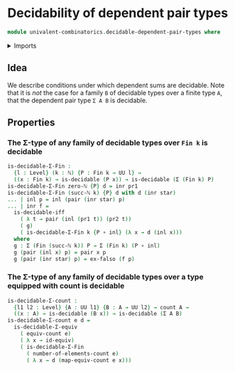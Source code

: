 # Decidability of dependent pair types

```agda
module univalent-combinatorics.decidable-dependent-pair-types where
```

<details><summary>Imports</summary>

```agda
open import elementary-number-theory.natural-numbers

open import foundation.coproduct-types
open import foundation.decidable-dependent-pair-types
open import foundation.decidable-types
open import foundation.dependent-pair-types
open import foundation.empty-types
open import foundation.equivalences
open import foundation.functions
open import foundation.unit-type
open import foundation.universe-levels

open import univalent-combinatorics.counting
open import univalent-combinatorics.standard-finite-types
```

</details>

## Idea

We describe conditions under which dependent sums are decidable. Note that it is _not_ the case for a family `B` of decidable types over a finite type `A`, that the dependent pair type `Σ A B` is decidable.

## Properties

### The Σ-type of any family of decidable types over `Fin k` is decidable

```agda
is-decidable-Σ-Fin :
  {l : Level} (k : ℕ) {P : Fin k → UU l} →
  ((x : Fin k) → is-decidable (P x)) → is-decidable (Σ (Fin k) P)
is-decidable-Σ-Fin zero-ℕ {P} d = inr pr1
is-decidable-Σ-Fin (succ-ℕ k) {P} d with d (inr star)
... | inl p = inl (pair (inr star) p)
... | inr f =
  is-decidable-iff
    ( λ t → pair (inl (pr1 t)) (pr2 t))
    ( g)
    ( is-decidable-Σ-Fin k {P ∘ inl} (λ x → d (inl x)))
  where
  g : Σ (Fin (succ-ℕ k)) P → Σ (Fin k) (P ∘ inl)
  g (pair (inl x) p) = pair x p
  g (pair (inr star) p) = ex-falso (f p)
```

### The Σ-type of any family of decidable types over a type equipped with count is decidable

```agda
is-decidable-Σ-count :
  {l1 l2 : Level} {A : UU l1} {B : A → UU l2} → count A →
  ((x : A) → is-decidable (B x)) → is-decidable (Σ A B)
is-decidable-Σ-count e d =
  is-decidable-Σ-equiv
    ( equiv-count e)
    ( λ x → id-equiv)
    ( is-decidable-Σ-Fin
      ( number-of-elements-count e)
      ( λ x → d (map-equiv-count e x)))
```
